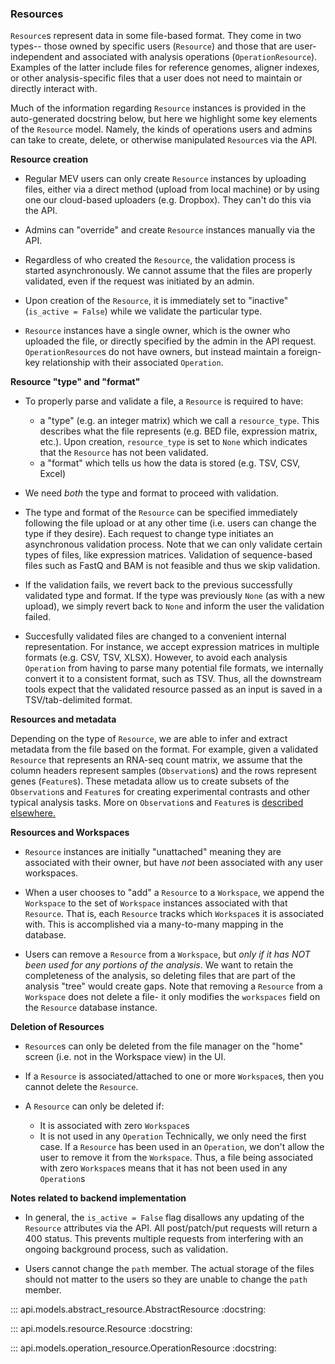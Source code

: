 ### Resources

`Resource`s represent data in some file-based format. They come in two types-- those owned by specific users (`Resource`) and those that are user-independent and associated with analysis operations (`OperationResource`). Examples of the latter include files for reference genomes, aligner indexes, or other analysis-specific files that a user does not need to maintain or directly interact with.

Much of the information regarding `Resource` instances is provided in the auto-generated docstring below, but here we highlight some key elements of the `Resource` model.  Namely, the kinds of operations users and admins can take to create, delete, or otherwise manipulated `Resource`s via the API.

**Resource creation**

- Regular MEV users can only create `Resource` instances by uploading files, either via a direct method (upload from local machine) or by using one our cloud-based uploaders (e.g. Dropbox). They can't do this via the API.

- Admins can "override" and create `Resource` instances manually via the API.

- Regardless of who created the `Resource`, the validation process is started asynchronously.  We cannot assume that the files are properly validated, even if the request was initiated by an admin.

- Upon creation of the `Resource`, it is immediately set to "inactive" (`is_active = False`) while we validate the particular type.

- `Resource` instances have a single owner, which is the owner who uploaded the file, or directly specified by the admin in the API request. `OperationResource`s do not have owners, but instead maintain a foreign-key relationship with their associated `Operation`.

**Resource "type" and "format"**

- To properly parse and validate a file, a `Resource` is required to have:
    - a "type" (e.g. an integer matrix) which we call a `resource_type`. This describes what the file represents (e.g. BED file, expression matrix, etc.). Upon creation, `resource_type` is set to `None` which indicates that the `Resource` has not been validated.
    - a "format" which tells us how the data is stored (e.g. TSV, CSV, Excel)

- We need *both* the type and format to proceed with validation.

- The type and format of the `Resource` can be specified immediately following the file upload or at any other time (i.e. users can change the type if they desire).  Each request to change type initiates an asynchronous validation process. Note that we can only validate certain types of files, like expression matrices. Validation of sequence-based files such as FastQ and BAM is not feasible and thus we skip validation.

- If the validation fails, we revert back to the previous successfully validated type and format.  If the type was previously `None` (as with a new upload), we simply revert back to `None` and inform the user the validation failed.

- Succesfully validated files are changed to a convenient internal representation. For instance, we accept expression matrices in multiple formats (e.g. CSV, TSV, XLSX). However, to avoid each analysis `Operation` from having to parse many potential file formats, we internally convert it to a consistent format, such as TSV. Thus, all the downstream tools expect that the validated resource passed as an input is saved in a TSV/tab-delimited format.

**Resources and metadata**

Depending on the type of `Resource`, we are able to infer and extract metadata from the file based on the format. For example, given a validated `Resource` that represents an RNA-seq count matrix, we assume that the column headers represent samples (`Observation`s) and the rows represent genes (`Feature`s). These metadata allow us to create subsets of the `Observation`s and `Feature`s for creating experimental contrasts and other typical analysis tasks. More on `Observation`s and `Feature`s is [described elsewhere.](elements.md)


**Resources and Workspaces**

- `Resource` instances are initially "unattached" meaning they are associated with their owner, but have *not* been associated with any user workspaces.

- When a user chooses to "add" a `Resource` to a `Workspace`, we append the `Workspace` to the set of `Workspace` instances associated with that `Resource`. That is, each `Resource` tracks which `Workspace`s it is associated with. This is accomplished via a many-to-many mapping in the database.

- Users can remove a `Resource` from a `Workspace`, but *only if it has NOT been used for any portions of the analysis*.  We want to retain the completeness of the analysis, so deleting files that are part of the analysis "tree" would create gaps.
Note that removing a `Resource` from a `Workspace` does not delete a file- it only modifies the `workspaces` field on the `Resource` database instance.


**Deletion of Resources**

- `Resource`s can only be deleted from the file manager on the "home" screen (i.e. not in the Workspace view) in the UI.

- If a `Resource` is associated/attached to one or more `Workspace`s, then you cannot delete the `Resource`. 

- A `Resource` can only be deleted if:
  - It is associated with zero `Workspace`s
  - It is not used in any `Operation`
Technically, we only need the first case. If a `Resource` has been used in an `Operation`, we don't allow the user to remove it from the `Workspace`. Thus, a file being associated with zero `Workspace`s means that it has not been used in any `Operation`s

**Notes related to backend implementation**

- In general, the `is_active = False` flag disallows any updating of the `Resource` attributes via the API.  All post/patch/put requests will return a 400 status.  This prevents multiple requests from interfering with an ongoing background process, such as validation.

- Users cannot change the `path` member.  The actual storage of the files should not matter to the users so they are unable to change the `path` member.


::: api.models.abstract_resource.AbstractResource
    :docstring:

::: api.models.resource.Resource
    :docstring:

::: api.models.operation_resource.OperationResource
    :docstring: